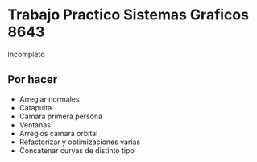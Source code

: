 # Trabajo Practico Sistemas Graficos 8643

Incompleto
## Por hacer

*	Arreglar normales
*	Catapulta
* 	Camara primera persona
* 	Ventanas
*	Arreglos camara orbital
*	Refactorizar y optimizaciones varias
*	Concatenar curvas de distinto tipo
